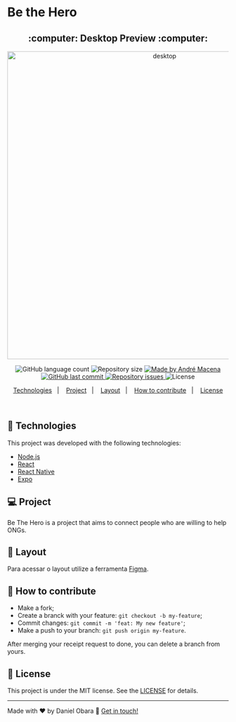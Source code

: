 # Be the Hero
<h2 align="center">
:computer: Desktop Preview :computer:
</h2>  

<p align="center">
  <img alt="desktop" src="../.github/Desktop.gif" width="700px">
</p>
<p align="center">
  <img alt="GitHub language count" src="https://img.shields.io/github/languages/count/andrmacena/semanaOmnistack-11-web?color=%2304D361">

  <img alt="Repository size" src="https://img.shields.io/github/repo-size/andrmacena/semanaOmnistack-11-web">
	
  <a href="https://www.linkedin.com/in/andr%C3%A9-macena-15275b12b/">
    <img alt="Made by André Macena" src="https://img.shields.io/badge/made%20by-andrmacena-%2304D361">
  </a>

  <a href="https://github.com/andrmacena/semanaOmnistack-11-web/commits/master">
    <img alt="GitHub last commit" src="https://img.shields.io/github/last-commit/andrmacena/semanaOmnistack-11-web">
  </a>

  <a href="https://github.com/andrmacena/semanaOmnistack-11-web/issues">
    <img alt="Repository issues" src="https://img.shields.io/github/issues/andrmacena/semanaOmnistack-11-web">
  </a>

  <img alt="License" src="https://img.shields.io/badge/license-MIT-brightgreen">
</p>

<p align="center">
  <a href="#rocket-Technologies">Technologies</a>&nbsp;&nbsp;&nbsp;|&nbsp;&nbsp;&nbsp;
  <a href="#-project">Project</a>&nbsp;&nbsp;&nbsp;|&nbsp;&nbsp;&nbsp;
  <a href="#-layout">Layout</a>&nbsp;&nbsp;&nbsp;|&nbsp;&nbsp;&nbsp;
  <a href="#-how-to-contribute">How to contribute</a>&nbsp;&nbsp;&nbsp;|&nbsp;&nbsp;&nbsp;
  <a href="#memo-license">License</a>
</p>

<br>


## :rocket: Technologies

This project was developed with the following technologies:

- [Node.js](https://nodejs.org/en/) 
- [React](https://reactjs.org)
- [React Native](https://facebook.github.io/react-native/)
- [Expo](https://expo.io/)

## 💻 Project

Be The Hero is a project that aims to connect people who are willing to help ONGs.

## 🔖 Layout

Para acessar o layout utilize a ferramenta [Figma](https://www.figma.com/file/2C2yvw7jsCOGmaNUDftX9n/Be-The-Hero---OmniStack-11?node-id=0%3A1).

## 🤔 How to contribute

- Make a fork;
- Create a branck with your feature: `git checkout -b my-feature`;
- Commit changes: `git commit -m 'feat: My new feature'`;
- Make a push to your branch: `git push origin my-feature`.

After merging your receipt request to done, you can delete a branch from yours.

## :memo: License

This project is under the MIT license. See the [LICENSE](LICENSE.md) for details.

---

Made with ♥ by Daniel Obara :wave: [Get in touch!](https://www.linkedin.com/in/andr%C3%A9-macena-15275b12b/)